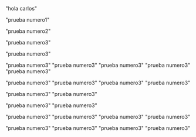"hola carlos"

"prueba numero1"

"prueba numero2"

"prueba numero3"

"prueba numero3"

"prueba numero3"
"prueba numero3"
"prueba numero3"
"prueba numero3"
"prueba numero3"

"prueba numero3"
"prueba numero3"
"prueba numero3"
"prueba numero3"

"prueba numero3"
"prueba numero3"

"prueba numero3"
"prueba numero3"

"prueba numero3"
"prueba numero3"
"prueba numero3"
"prueba numero3"


"prueba numero3"
"prueba numero3"
"prueba numero3"
"prueba numero3"


